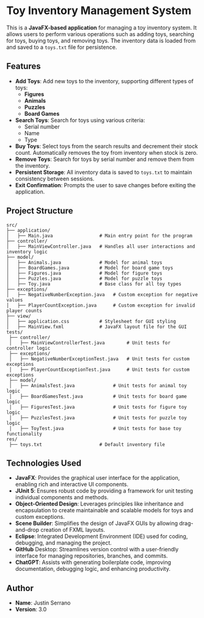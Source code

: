 # Toy Inventory Management System

This is a **JavaFX-based application** for managing a toy inventory system. It allows users to perform various operations such as adding toys, searching for toys, buying toys, and removing toys. The inventory data is loaded from and saved to a `toys.txt` file for persistence.

## Features

- **Add Toys**: Add new toys to the inventory, supporting different types of toys:
  - **Figures**
  - **Animals**
  - **Puzzles**
  - **Board Games**
- **Search Toys**: Search for toys using various criteria:
  - Serial number
  - Name
  - Type
- **Buy Toys**: Select toys from the search results and decrement their stock count. Automatically removes the toy from inventory when stock is zero.
- **Remove Toys**: Search for toys by serial number and remove them from the inventory.
- **Persistent Storage**: All inventory data is saved to `toys.txt` to maintain consistency between sessions.
- **Exit Confirmation**: Prompts the user to save changes before exiting the application.

## Project Structure

```plaintext
src/
├── application/
│   ├── Main.java                 # Main entry point for the program
├── controller/
│   ├── MainViewController.java   # Handles all user interactions and inventory logic
├── model/
│   ├── Animals.java              # Model for animal toys
│   ├── BoardGames.java           # Model for board game toys
│   ├── Figures.java              # Model for figure toys
│   ├── Puzzles.java              # Model for puzzle toys
│   ├── Toy.java                  # Base class for all toy types
├── exceptions/
│   ├── NegativeNumberException.java   # Custom exception for negative values
│   ├── PlayerCountException.java      # Custom exception for invalid player counts
├── view/
│   ├── application.css           # Stylesheet for GUI styling
│   ├── MainView.fxml             # JavaFX layout file for the GUI
tests/
 ├── controller/
 │   ├── MainViewControllerTest.java        # Unit tests for controller logic
 ├── exceptions/
 │   ├── NegativeNumberExceptionTest.java   # Unit tests for custom exceptions
 │   ├── PlayerCountExceptionTest.java      # Unit tests for custom exceptions
 ├── model/
 │   ├── AnimalsTest.java              # Unit tests for animal toy logic
 │   ├── BoardGamesTest.java           # Unit tests for board game logic
 │   ├── FiguresTest.java              # Unit tests for figure toy logic
 │   ├── PuzzlesTest.java              # Unit tests for puzzle toy logic
 │   ├── ToyTest.java                  # Unit tests for base toy functionality
res/
 ├── toys.txt                     # Default inventory file

```

## Technologies Used
- **JavaFX**: Provides the graphical user interface for the application, enabling rich and interactive UI components.
- **JUnit 5**: Ensures robust code by providing a framework for unit testing individual components and methods.
- **Object-Oriented Design**: Leverages principles like inheritance and encapsulation to create maintainable and scalable models for toys and custom exceptions.
- **Scene Builder**: Simplifies the design of JavaFX GUIs by allowing drag-and-drop creation of FXML layouts.
- **Eclipse**: Integrated Development Environment (IDE) used for coding, debugging, and managing the project.
- **GitHub** Desktop: Streamlines version control with a user-friendly interface for managing repositories, branches, and commits.
- **ChatGPT**: Assists with generating boilerplate code, improving documentation, debugging logic, and enhancing productivity.

## Author
- **Name**: Justin Serrano
- **Version**: 3.0